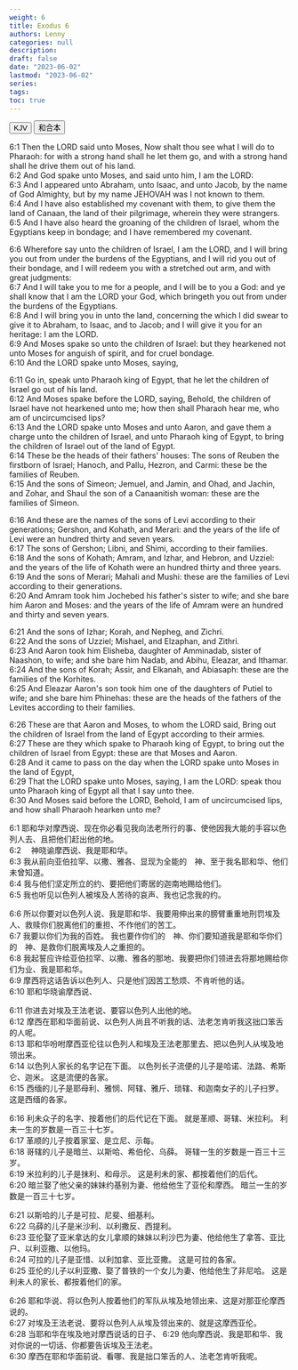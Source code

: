 ```yaml
---
weight: 6
title: Exodus 6
authors: Lenny
categories: null
description: 
draft: false
date: "2023-06-02"
lastmod: "2023-06-02"
series: 
tags: 
toc: true
---
```


<!--more-->

<!-- Tab links -->
<div class="tab">
  <button class="tablinks active" onclick="tablabel(event, 'english')">KJV</button>
  <button class="tablinks" onclick="tablabel(event, 'chinese')">和合本</button>
  
</div>

<!-- Tab content -->
<div id="english" class="tabcontent" style="display:block">

6:1 Then the LORD said unto Moses, Now shalt thou see what I will do to Pharaoh: for with a strong hand shall he let them go, and with a strong hand shall he drive them out of his land.  
6:2 And God spake unto Moses, and said unto him, I am the LORD:  
6:3 And I appeared unto Abraham, unto Isaac, and unto Jacob, by the name of God Almighty, but by my name JEHOVAH was I not known to them.  
6:4 And I have also established my covenant with them, to give them the land of Canaan, the land of their pilgrimage, wherein they were strangers.  
6:5 And I have also heard the groaning of the children of Israel, whom the Egyptians keep in bondage; and I have remembered my covenant.  

6:6 Wherefore say unto the children of Israel, I am the LORD, and I will bring you out from under the burdens of the Egyptians, and I will rid you out of their bondage, and I will redeem you with a stretched out arm, and with great judgments:  
6:7 And I will take you to me for a people, and I will be to you a God: and ye shall know that I am the LORD your God, which bringeth you out from under the burdens of the Egyptians.  
6:8 And I will bring you in unto the land, concerning the which I did swear to give it to Abraham, to Isaac, and to Jacob; and I will give it you for an heritage: I am the LORD.  
6:9 And Moses spake so unto the children of Israel: but they hearkened not unto Moses for anguish of spirit, and for cruel bondage.  
6:10 And the LORD spake unto Moses, saying,  

6:11 Go in, speak unto Pharaoh king of Egypt, that he let the children of Israel go out of his land.  
6:12 And Moses spake before the LORD, saying, Behold, the children of Israel have not hearkened unto me; how then shall Pharaoh hear me, who am of uncircumcised lips?  
6:13 And the LORD spake unto Moses and unto Aaron, and gave them a charge unto the children of Israel, and unto Pharaoh king of Egypt, to bring the children of Israel out of the land of Egypt.  
6:14 These be the heads of their fathers' houses: The sons of Reuben the firstborn of Israel; Hanoch, and Pallu, Hezron, and Carmi: these be the families of Reuben.  
6:15 And the sons of Simeon; Jemuel, and Jamin, and Ohad, and Jachin, and Zohar, and Shaul the son of a Canaanitish woman: these are the families of Simeon.  

6:16 And these are the names of the sons of Levi according to their generations; Gershon, and Kohath, and Merari: and the years of the life of Levi were an hundred thirty and seven years.  
6:17 The sons of Gershon; Libni, and Shimi, according to their families.  
6:18 And the sons of Kohath; Amram, and Izhar, and Hebron, and Uzziel: and the years of the life of Kohath were an hundred thirty and three years.  
6:19 And the sons of Merari; Mahali and Mushi: these are the families of Levi according to their generations.  
6:20 And Amram took him Jochebed his father's sister to wife; and she bare him Aaron and Moses: and the years of the life of Amram were an hundred and thirty and seven years.  

6:21 And the sons of Izhar; Korah, and Nepheg, and Zichri.  
6:22 And the sons of Uzziel; Mishael, and Elzaphan, and Zithri.  
6:23 And Aaron took him Elisheba, daughter of Amminadab, sister of Naashon, to wife; and she bare him Nadab, and Abihu, Eleazar, and Ithamar.  
6:24 And the sons of Korah; Assir, and Elkanah, and Abiasaph: these are the families of the Korhites.  
6:25 And Eleazar Aaron's son took him one of the daughters of Putiel to wife; and she bare him Phinehas: these are the heads of the fathers of the Levites according to their families.  

6:26 These are that Aaron and Moses, to whom the LORD said, Bring out the children of Israel from the land of Egypt according to their armies.  
6:27 These are they which spake to Pharaoh king of Egypt, to bring out the children of Israel from Egypt: these are that Moses and Aaron.  
6:28 And it came to pass on the day when the LORD spake unto Moses in the land of Egypt,  
6:29 That the LORD spake unto Moses, saying, I am the LORD: speak thou unto Pharaoh king of Egypt all that I say unto thee.  
6:30 And Moses said before the LORD, Behold, I am of uncircumcised lips, and how shall Pharaoh hearken unto me?  
</div>


<div id="chinese" class="tabcontent">

6:1 耶和华对摩西说、现在你必看见我向法老所行的事、使他因我大能的手容以色列人去、且把他们赶出他的地。  
6:2 　神晓谕摩西说、我是耶和华。  
6:3 我从前向亚伯拉罕、以撒、雅各、显现为全能的　神、至于我名耶和华、他们未曾知道。  
6:4 我与他们坚定所立的约、要把他们寄居的迦南地赐给他们。  
6:5 我也听见以色列人被埃及人苦待的哀声、我也记念我的约。  

6:6 所以你要对以色列人说、我是耶和华、我要用伸出来的膀臂重重地刑罚埃及人、救赎你们脱离他们的重担、不作他们的苦工。  
6:7 我要以你们为我的百姓。  我也要作你们的　神、你们要知道我是耶和华你们的　神、是救你们脱离埃及人之重担的。  
6:8 我起誓应许给亚伯拉罕、以撒、雅各的那地、我要把你们领进去将那地赐给你们为业、我是耶和华。  
6:9 摩西将这话告诉以色列人、只是他们因苦工愁烦、不肯听他的话。  
6:10 耶和华晓谕摩西说、

6:11 你进去对埃及王法老说、要容以色列人出他的地。  
6:12 摩西在耶和华面前说、以色列人尚且不听我的话、法老怎肯听我这拙口笨舌的人呢。  
6:13 耶和华吩咐摩西亚伦往以色列人和埃及王法老那里去、把以色列人从埃及地领出来。  
6:14 以色列人家长的名字记在下面。  以色列长子流便的儿子是哈诺、法路、希斯仑、迦米。  这是流便的各家。  
6:15 西缅的儿子是耶母利、雅悯、阿辖、雅斤、琐辖、和迦南女子的儿子扫罗。  这是西缅的各家。  

6:16 利未众子的名字、按着他们的后代记在下面。  就是革顺、哥辖、米拉利。  利未一生的岁数是一百三十七岁。  
6:17 革顺的儿子按着家室、是立尼、示每。  
6:18 哥辖的儿子是暗兰、以斯哈、希伯伦、乌薛。  哥辖一生的岁数是一百三十三岁。  
6:19 米拉利的儿子是抹利、和母示。  这是利未的家、都按着他们的后代。  
6:20 暗兰娶了他父亲的妹妹约基别为妻、他给他生了亚伦和摩西。  暗兰一生的岁数是一百三十七岁。  

6:21 以斯哈的儿子是可拉、尼斐、细基利。  
6:22 乌薛的儿子是米沙利、以利撒反、西提利。  
6:23 亚伦娶了亚米拿达的女儿拿顺的妹妹以利沙巴为妻、他给他生了拿答、亚比户、以利亚撒、以他玛。  
6:24 可拉的儿子是亚惜、以利加拿、亚比亚撒。  这是可拉的各家。  
6:25 亚伦的儿子以利亚撒、娶了普铁的一个女儿为妻、他给他生了非尼哈。  这是利未人的家长、都按着他们的家。  

6:26 耶和华说、将以色列人按着他们的军队从埃及地领出来、这是对那亚伦摩西说的。  
6:27 对埃及王法老说、要将以色列人从埃及领出来的、就是这摩西亚伦。  
6:28 当耶和华在埃及地对摩西说话的日子、
6:29 他向摩西说、我是耶和华、我对你说的一切话、你都要告诉埃及王法老。  
6:30 摩西在耶和华面前说、看哪、我是拙口笨舌的人、法老怎肯听我呢。  

</div>


